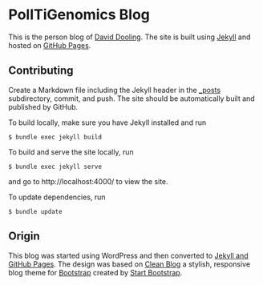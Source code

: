 # PolITiGenomics Blog

This is the person blog of [David Dooling][dd].  The site is built
using [Jekyll][] and hosted on [GitHub Pages][gh-pages].

[dd]: https://github.com/ddgenome (David Dooling on GitHub)
[Jekyll]: http://jekyllrb.com/ (Jekyll Static Site Generator)
[gh-pages]: https://pages.github.com/ (GitHub Pages)

## Contributing

Create a Markdown file including the Jekyll header in the
[_posts](_posts/) subdirectory, commit, and push.  The site should be
automatically built and published by GitHub.

To build locally, make sure you have Jekyll installed and run

```console
$ bundle exec jekyll build
```

To build and serve the site locally, run

```console
$ bundle exec jekyll serve
```

and go to http://localhost:4000/ to view the site.

To update dependencies, run

```console
$ bundle update
```

## Origin

This blog was started using WordPress and then converted to [Jekyll
and GitHub Pages][jekyll-gh-pages].  The design was based on [Clean
Blog][clean-blog] a stylish, responsive blog theme for [Bootstrap][]
created by [Start Bootstrap][bootstrap-start].

[jekyll-gh-pages]: http://www.politigenomics.com/2015/05/20/move-to-jekyl-and-github-pages.html (Move to Jekyll and GitHub Pages)
[clean-blog]: http://startbootstrap.com/template-overviews/clean-blog/ (Clean Blog)
[Bootstrap]: http://getbootstrap.com/ (Bootstrap)
[bootstrap-start]: http://startbootstrap.com/ (Start Bootstrap)
